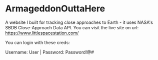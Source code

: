 # ArmageddonOuttaHere
A website I built for tracking close approaches to Earth - it uses NASA's SBDB Close-Approach Data API. You can visit the live site on url: https://www.littlespacestation.com/

You can login with these creds:

Username: User   |    Password: Password!@#
